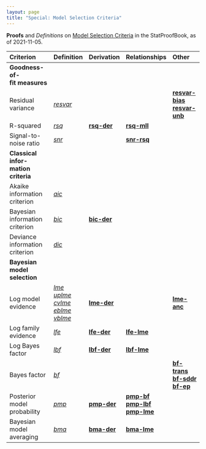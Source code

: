 ```yaml
---
layout: page
title: "Special: Model Selection Criteria"
---
```



**Proofs** and *Definitions* on [Model Selection Criteria](/I/ToC#Model%20Selection) in the StatProofBook, as of 2021-11-05.

| Criterion | Definition | Derivation | Relationships | Other |
|:--------- |:---------- |:---------- |:------------- |:----- |
| **Goodness-of-<br>fit measures** |  |  |  |  |
| Residual variance | *[resvar](/D/resvar)* |  |  | **[resvar-bias](/P/resvar-bias)**<br>**[resvar-unb](/P/resvar-unb)** |
| R-squared | *[rsq](/D/rsq)* | **[rsq-der](/P/rsq-der)** | **[rsq-mll](/P/rsq-mll)** |  |
| Signal-to-noise ratio | *[snr](/D/snr)* | | **[snr-rsq](/P/snr-rsq)** |  |
| **Classical infor-<br>mation criteria** |  |  |  |  |
| Akaike information criterion | *[aic](/D/aic)* |  |  |  |
| Bayesian information criterion | *[bic](/D/bic)* | **[bic-der](/P/bic-der)** |  |  |
| Deviance information criterion | *[dic](/D/dic)* |  |  |  |
| **Bayesian<br>model selection** |  |  |  |  |
| Log model evidence | *[lme](/D/lme)*<br>*[uplme](/D/uplme)*<br>*[cvlme](/D/cvlme)*<br>*[eblme](/D/eblme)*<br>*[vblme](/D/vblme)* | **[lme-der](/P/lme-der)** |  | **[lme-anc](/P/lme-anc)** |
| Log family evidence | *[lfe](/D/lfe)* | **[lfe-der](/P/lfe-der)** | **[lfe-lme](/P/lfe-lme)** |  |
| Log Bayes factor | *[lbf](/D/lbf)* | **[lbf-der](/P/lbf-der)** | **[lbf-lme](/P/lbf-lme)** |  |
| Bayes factor | *[bf](/D/bf)* |  |  | **[bf-trans](/P/bf-trans)**<br>**[bf-sddr](/P/bf-sddr)**<br>**[bf-ep](/P/bf-ep)** |
| Posterior model probability | *[pmp](/D/pmp)* | **[pmp-der](/P/pmp-der)** | **[pmp-bf](/P/pmp-bf)**<br>**[pmp-lbf](/P/pmp-lbf)**<br>**[pmp-lme](/P/pmp-lme)** |  |
| Bayesian model averaging | *[bma](/D/bma)* | **[bma-der](/P/bma-der)** | **[bma-lme](/P/bma-lme)** |  |